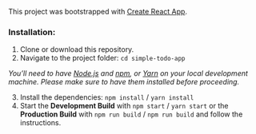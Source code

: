 This project was bootstrapped with [Create React App](https://github.com/facebookincubator/create-react-app).

### Installation:
1.  Clone or download this repository.
2.  Navigate to the project folder: `cd simple-todo-app`

*You’ll need to have [Node.js](https://nodejs.org/en/download/) and
 [npm](https://www.npmjs.com/get-npm), or [Yarn](https://yarnpkg.com/en/) on your local
 development machine.
 Please make sure to have them installed before proceeding.*

3.  Install the dependencies: `npm install` / `yarn install`
4.  Start the **Development Build** with `npm start` / `yarn start` or the
  **Production Build** with `npm run build` / `npm run build` and follow the instructions.
